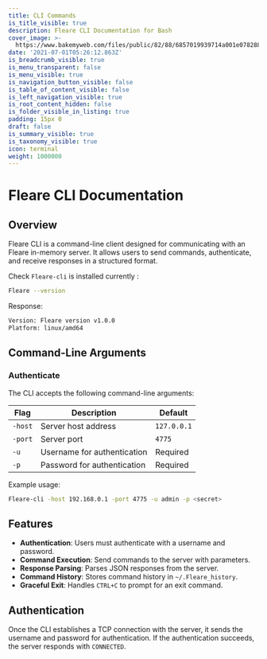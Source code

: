 ```yaml
---
title: CLI Commands
is_title_visible: true
description: Fleare CLI Documentation for Bash
cover_image: >-
  https://www.bakemyweb.com/files/public/82/88/6857019939714a001e078288/i/5c/ac/6857052fa14834001f8a5cac/original?name=monochrome_light.png&mimetype=image/png&cd=inline
date: '2021-07-01T05:26:12.863Z'
is_breadcrumb_visible: true
is_menu_transparent: false
is_menu_visible: true
is_navigation_button_visible: false
is_table_of_content_visible: false
is_left_navigation_visible: true
is_root_content_hidden: false
is_folder_visible_in_listing: true
padding: 15px 0
draft: false
is_summary_visible: true
is_taxonomy_visible: true
icon: terminal
weight: 1000000
---
```

# Fleare CLI Documentation

## Overview
Fleare CLI is a command-line client designed for communicating with an Fleare in-memory server. It allows users to send commands, authenticate, and receive responses in a structured format.

Check `Fleare-cli` is installed currently :
```sh
Fleare --version
```
Response:
```sh
Version: Fleare version v1.0.0
Platform: linux/amd64
```

## Command-Line Arguments
### Authenticate
The CLI accepts the following command-line arguments:

| Flag        | Description                                    | Default         |
|------------|--------------------------------|---------------|
| `-host`     | Server host address               | `127.0.0.1`   |
| `-port`     | Server port                       | `4775`        |
| `-u`        | Username for authentication      | Required      |
| `-p`        | Password for authentication      | Required      |

Example usage:
```sh
Fleare-cli -host 192.168.0.1 -port 4775 -u admin -p <secret>
```

## Features
- **Authentication**: Users must authenticate with a username and password.
- **Command Execution**: Send commands to the server with parameters.
- **Response Parsing**: Parses JSON responses from the server.
- **Command History**: Stores command history in `~/.Fleare_history`.
- **Graceful Exit**: Handles `CTRL+C` to prompt for an exit command.

## Authentication
Once the CLI establishes a TCP connection with the server, it sends the username and password for authentication. If the authentication succeeds, the server responds with `CONNECTED`.


